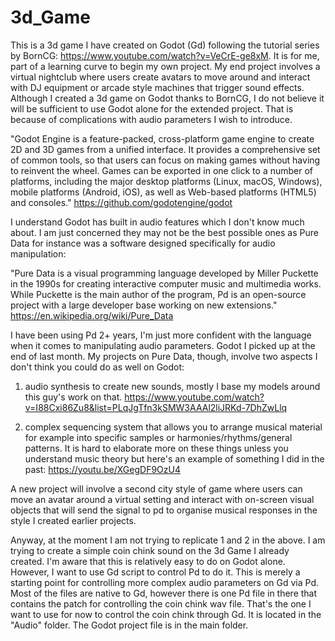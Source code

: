 # 3d_Game

This is a 3d game I have created on Godot (Gd) following the tutorial series by BornCG: https://www.youtube.com/watch?v=VeCrE-ge8xM. It is for me, part of a learning curve to begin my own project. My end project involves a virtual nightclub where users create avatars to move around and interact with DJ equipment or arcade style machines that trigger sound effects. Although I created a 3d game on Godot thanks to BornCG, I do not believe it will be sufficient to use Godot alone for the extended project. That is because of complications with audio parameters I wish to introduce.

"Godot Engine is a feature-packed, cross-platform game engine to create 2D and 3D games from a unified interface. It provides a comprehensive set of common tools, so that users can focus on making games without having to reinvent the wheel. Games can be exported in one click to a number of platforms, including the major desktop platforms (Linux, macOS, Windows), mobile platforms (Android, iOS), as well as Web-based platforms (HTML5) and consoles."
https://github.com/godotengine/godot

I understand Godot has built in audio features which I don't know much about. I am just concerned they may not be the best possible ones as Pure Data for instance was a software designed specifically for audio manipulation: 

"Pure Data is a visual programming language developed by Miller Puckette in the 1990s for creating interactive computer music and multimedia works. While Puckette is the main author of the program, Pd is an open-source project with a large developer base working on new extensions."
https://en.wikipedia.org/wiki/Pure_Data

I have been using Pd 2+ years, I'm just more confident with the language when it comes to manipulating audio parameters. Godot I picked up at the end of last month. My projects on Pure Data, though, involve two aspects I don't think you could do as well on Godot: 

1. audio synthesis to create new sounds, mostly I base my models around this guy's work on that.
https://www.youtube.com/watch?v=I88Cxi86Zu8&list=PLqJgTfn3kSMW3AAAl2liJRKd-7DhZwLlq

2. complex sequencing system that allows you to arrange musical material for example into specific samples or harmonies/rhythms/general patterns. It is hard to elaborate more on these things unless you understand music theory but here's an example of something I did in the past:
https://youtu.be/XGegDF9OzU4

A new project will involve a second city style of game where users can move an avatar around a virtual setting and interact with on-screen visual objects that will send the signal to pd to organise musical responses in the style I created earlier projects.

Anyway, at the moment I am not trying to replicate 1 and 2 in the above. I am trying to create a simple coin chink sound on the 3d Game I already created. I'm aware that this is relatively easy to do on Godot alone. However, I want to use Gd script to control Pd to do it. This is merely a starting point for controlling more complex audio parameters on Gd via Pd. Most of the files are native to Gd, however there is one Pd file in there that contains the patch for controlling the coin chink wav file. That's the one I want to use for now to control the coin chink through Gd. It is located in the "Audio" folder. The Godot project file is in the main folder.
